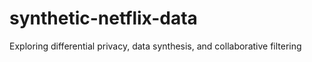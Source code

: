 # synthetic-netflix-data
Exploring differential privacy, data synthesis, and collaborative filtering
